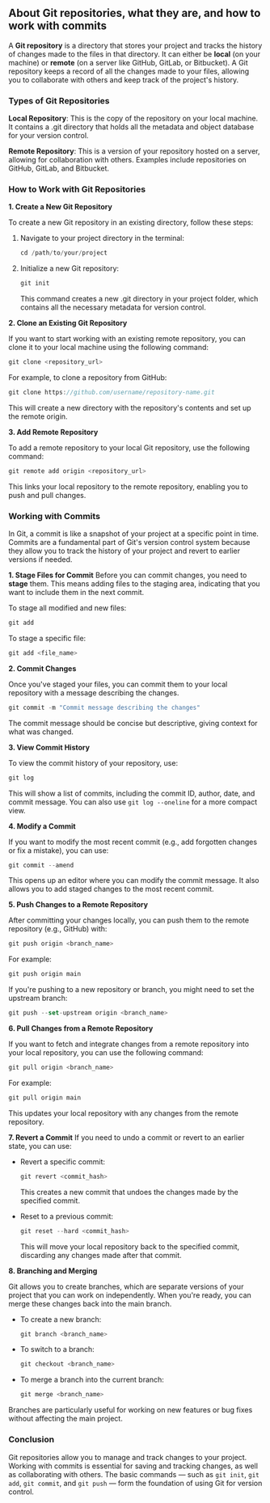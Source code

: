 ## About Git repositories, what they are, and how to work with commits

A **Git repository** is a directory that stores your project and tracks the history of changes made to the files in that directory. It can either be **local** (on your machine) or **remote** (on a server like GitHub, GitLab, or Bitbucket). A Git repository keeps a record of all the changes made to your files, allowing you to collaborate with others and keep track of the project's history.

### Types of Git Repositories
**Local Repository**: This is the copy of the repository on your local machine. It contains a .git directory that holds all the metadata and object database for your version control.

**Remote Repository**: This is a version of your repository hosted on a server, allowing for collaboration with others. Examples include repositories on GitHub, GitLab, and Bitbucket.

### How to Work with Git Repositories
**1. Create a New Git Repository**

To create a new Git repository in an existing directory, follow these steps:

1. Navigate to your project directory in the terminal:
    ```js
    cd /path/to/your/project
    ```
2. Initialize a new Git repository:
    ```js
    git init
    ```
    This command creates a new .git directory in your project folder, which contains all the necessary metadata for version control.

**2. Clone an Existing Git Repository**

If you want to start working with an existing remote repository, you can clone it to your local machine using the following command:
```js
git clone <repository_url>
```
For example, to clone a repository from GitHub:
```js
git clone https://github.com/username/repository-name.git
```
This will create a new directory with the repository's contents and set up the remote origin.

**3. Add Remote Repository**

To add a remote repository to your local Git repository, use the following command:
```js
git remote add origin <repository_url>
```

This links your local repository to the remote repository, enabling you to push and pull changes.

### Working with Commits
In Git, a commit is like a snapshot of your project at a specific point in time. Commits are a fundamental part of Git's version control system because they allow you to track the history of your project and revert to earlier versions if needed.

**1. Stage Files for Commit**
Before you can commit changes, you need to **stage** them. This means adding files to the staging area, indicating that you want to include them in the next commit.

To stage all modified and new files:
```js
git add
```
To stage a specific file:
```js
git add <file_name>
```
**2. Commit Changes**

Once you've staged your files, you can commit them to your local repository with a message describing the changes.
```js
git commit -m "Commit message describing the changes"
```
The commit message should be concise but descriptive, giving context for what was changed.

**3. View Commit History**

To view the commit history of your repository, use:
```js
git log
```
This will show a list of commits, including the commit ID, author, date, and commit message. You can also use `git log --oneline` for a more compact view.

**4. Modify a Commit**

If you want to modify the most recent commit (e.g., add forgotten changes or fix a mistake), you can use:
```js
git commit --amend
```
This opens up an editor where you can modify the commit message. It also allows you to add staged changes to the most recent commit.

**5. Push Changes to a Remote Repository**

After committing your changes locally, you can push them to the remote repository (e.g., GitHub) with:
```js
git push origin <branch_name>
```
For example:
```js
git push origin main
```
If you're pushing to a new repository or branch, you might need to set the upstream branch:
```js
git push --set-upstream origin <branch_name>
```
**6. Pull Changes from a Remote Repository**

If you want to fetch and integrate changes from a remote repository into your local repository, you can use the following command:
```js
git pull origin <branch_name>
```
For example:
```js
git pull origin main
```
This updates your local repository with any changes from the remote repository.

**7. Revert a Commit**
If you need to undo a commit or revert to an earlier state, you can use:

* Revert a specific commit:
    ```js
    git revert <commit_hash>
    ```
    This creates a new commit that undoes the changes made by the specified commit.

* Reset to a previous commit:
    ```js
    git reset --hard <commit_hash>
    ```
    This will move your local repository back to the specified commit, discarding any changes made after that commit.

**8. Branching and Merging**

Git allows you to create branches, which are separate versions of your project that you can work on independently. When you're ready, you can merge these changes back into the main branch.

* To create a new branch:
    ```js
    git branch <branch_name>
    ```
* To switch to a branch:
    ```js
    git checkout <branch_name>
    ```
* To merge a branch into the current branch:
    ```js
    git merge <branch_name>
    ```
Branches are particularly useful for working on new features or bug fixes without affecting the main project.

### Conclusion
Git repositories allow you to manage and track changes to your project. Working with commits is essential for saving and tracking changes, as well as collaborating with others. The basic commands — such as `git init`, `git add`, `git commit`, and `git push` — form the foundation of using Git for version control.
